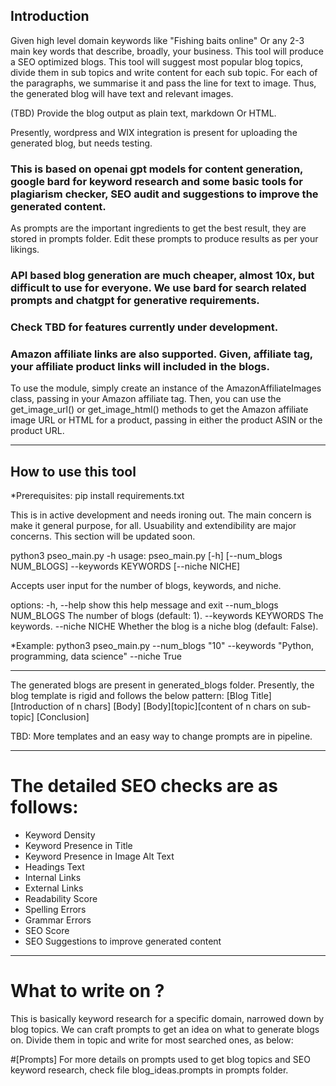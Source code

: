 ## Introduction

Given high level domain keywords like "Fishing baits online" Or any 2-3 main key words that describe, broadly, your business.
This tool will produce a SEO optimized blogs. This tool will suggest most popular blog topics, divide them in sub topics and write content for each sub topic. For each of the paragraphs, we summarise it and pass the line for text to image.
Thus, the generated blog will have text and relevant images.

(TBD) Provide the blog output as plain text, markdown Or HTML.

Presently, wordpress and WIX integration is present for uploading the generated blog, but needs testing.

### This is based on openai gpt models for content generation, google bard for keyword research and some basic tools for plagiarism checker, SEO audit and suggestions to improve the generated content.
As prompts are the important ingredients to get the best result, they are stored in prompts folder. Edit these prompts to produce results as per your likings.

### API based blog generation are much cheaper, almost 10x, but difficult to use for everyone. We use bard for search related prompts and chatgpt for generative requirements.

### Check TBD for features currently under development.

### Amazon affiliate links are also supported. Given, affiliate tag, your affiliate product links will included in the blogs.
To use the module, simply create an instance of the AmazonAffiliateImages class, passing in your Amazon affiliate tag. 
Then, you can use the get_image_url() or get_image_html() methods to get the Amazon affiliate image URL or HTML 
for a product, passing in either the product ASIN or the product URL.

----------------------------------

## How to use this tool

*Prerequisites: pip install requirements.txt

This is in active development and needs ironing out. The main concern is make it general purpose, for all. 
Usuability and extendibility are major concerns. This section will be updated soon. 

python3 pseo_main.py -h
usage: pseo_main.py [-h] [--num_blogs NUM_BLOGS] --keywords KEYWORDS [--niche NICHE]

Accepts user input for the number of blogs, keywords, and niche.

options:
  -h, --help            show this help message and exit
  --num_blogs NUM_BLOGS
                        The number of blogs (default: 1).
  --keywords KEYWORDS   The keywords.
  --niche NICHE         Whether the blog is a niche blog (default: False).

*Example:
python3 pseo_main.py --num_blogs "10" --keywords "Python, programming, data science" --niche True

----------------------------------

The generated blogs are present in generated_blogs folder. Presently, the blog template is rigid and follows the
below pattern:
[Blog Title]
[Introduction of n chars]
[Body]
[Body][topic][content of n chars on sub-topic]
[Conclusion]

TBD: More templates and an easy way to change prompts are in pipeline.

-----------------------------------


# The detailed SEO checks are as follows:

- Keyword Density
- Keyword Presence in Title
- Keyword Presence in Image Alt Text
- Headings Text
- Internal Links
- External Links
- Readability Score
- Spelling Errors
- Grammar Errors
- SEO Score
- SEO Suggestions to improve generated content

-----------------------------------

# What to write on ?

This is basically keyword research for a specific domain, narrowed down by blog topics.
We can craft prompts to get an idea on what to generate blogs on. Divide them in topic and write for most searched ones, as below:

#[Prompts]
For more details on prompts used to get blog topics and SEO keyword research, check file blog_ideas.prompts in prompts folder.

